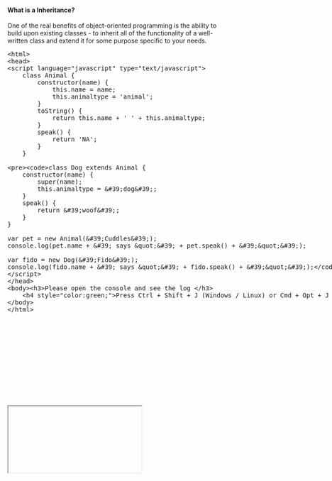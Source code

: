 <h4> What is a Inheritance?</h4>
<p>One of the real benefits of object-oriented programming is the ability to build upon existing classes - to inherit all of the functionality of a well-written class and extend it for some purpose specific to your needs.</p>

<section>  
<div ui-ace ="{useWrapMode: 'true', showGutter : 'true', theme:'monokai', mode: 'html', previewId:'preview',
	onLoad: htmlcssjsContentOnLoaded,
	rendererOptions: { fontSize: 16 },
	advanced: { highlightActiveLine: true}
}" style="min-height:800px;"><xmp><html>
<head>
<script language="javascript" type="text/javascript">
	class Animal {
		constructor(name) {
			this.name = name;
			this.animaltype = 'animal';
		}
		toString() {
			return this.name + ' ' + this.animaltype;
		}
		speak() {
			return 'NA';
		}
	}

	class Dog extends Animal {
		constructor(name) {
			super(name);
			this.animaltype = 'dog';
		}
		speak() {
			return 'woof';
		}
	}

	var pet = new Animal('Cuddles');
	console.log(pet.name + ' says "' + pet.speak() + '"');
	
	var fido = new Dog('Fido');
	console.log(fido.name + ' says "' + fido.speak() + '"');
		
</script>
</head>
<body><h3>Please open the console and see the log </h3>
	<h4 style="color:green;">Press Ctrl + Shift + J (Windows / Linux) or Cmd + Opt + J (Mac) to open console. </h4>
</body>
</html></xmp>
</div>
<div>
	<iframe id="preview"></iframe>
</div>
</section>

